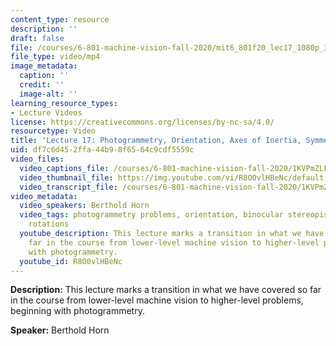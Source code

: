 ```yaml
---
content_type: resource
description: ''
draft: false
file: /courses/6-801-machine-vision-fall-2020/mit6_801f20_lec17_1080p_360p_16_9.mp4
file_type: video/mp4
image_metadata:
  caption: ''
  credit: ''
  image-alt: ''
learning_resource_types:
- Lecture Videos
license: https://creativecommons.org/licenses/by-nc-sa/4.0/
resourcetype: Video
title: 'Lecture 17: Photogrammetry, Orientation, Axes of Inertia, Symmetry, Orientation'
uid: df7c6d45-2ffa-44b9-8f65-64c9cdf5559c
video_files:
  video_captions_file: /courses/6-801-machine-vision-fall-2020/1KVPmZLFEXa45_qjszamvbmSokwSPDCkc_transcript.webvtt
  video_thumbnail_file: https://img.youtube.com/vi/R8O0vlHBeNc/default.jpg
  video_transcript_file: /courses/6-801-machine-vision-fall-2020/1KVPmZLFEXa45_qjszamvbmSokwSPDCkc_transcript.pdf
video_metadata:
  video_speakers: Berthold Horn
  video_tags: photogrammetry problems, orientation, binocular stereopis, transformations,
    rotations
  youtube_description: This lecture marks a transition in what we have covered so
    far in the course from lower-level machine vision to higher-level problems, beginning
    with photogrammetry.
  youtube_id: R8O0vlHBeNc
---
```

**Description:** This lecture marks a transition in what we have covered so far in the course from lower-level machine vision to higher-level problems, beginning with photogrammetry.

**Speaker:** Berthold Horn